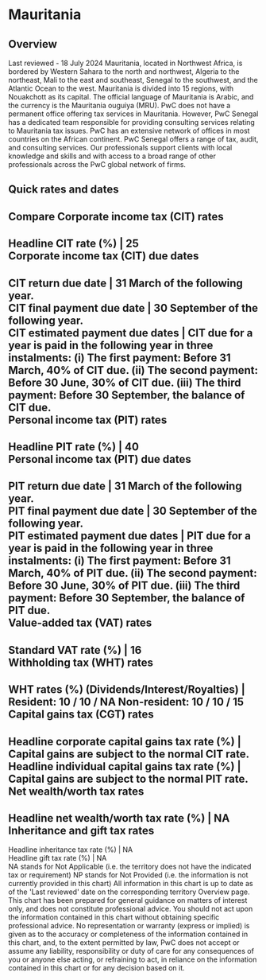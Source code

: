 # Mauritania
## Overview
Last reviewed - 18 July 2024
Mauritania, located in Northwest Africa, is bordered by Western Sahara to the north and northwest, Algeria to the northeast, Mali to the east and southeast, Senegal to the southwest, and the Atlantic Ocean to the west. Mauritania is divided into 15 regions, with Nouakchott as its capital. The official language of Mauritania is Arabic, and the currency is the Mauritania ouguiya (MRU).
PwC does not have a permanent office offering tax services in Mauritania. However, PwC Senegal has a dedicated team responsible for providing consulting services relating to Mauritania tax issues.
PwC has an extensive network of offices in most countries on the African continent. PwC Senegal offers a range of tax, audit, and consulting services. Our professionals support clients with local knowledge and skills and with access to a broad range of other professionals across the PwC global network of firms.
## Quick rates and dates
Compare
Corporate income tax (CIT) rates   
---  
Headline CIT rate (%) |  25  
Corporate income tax (CIT) due dates   
---  
CIT return due date |  31 March of the following year.  
CIT final payment due date |  30 September of the following year.  
CIT estimated payment due dates |  CIT due for a year is paid in the following year in three instalments: (i) The first payment: Before 31 March, 40% of CIT due. (ii) The second payment: Before 30 June, 30% of CIT due. (iii) The third payment: Before 30 September, the balance of CIT due.  
Personal income tax (PIT) rates   
---  
Headline PIT rate (%) |  40  
Personal income tax (PIT) due dates   
---  
PIT return due date |  31 March of the following year.  
PIT final payment due date |  30 September of the following year.  
PIT estimated payment due dates |  PIT due for a year is paid in the following year in three instalments: (i) The first payment: Before 31 March, 40% of PIT due. (ii) The second payment: Before 30 June, 30% of PIT due. (iii) The third payment: Before 30 September, the balance of PIT due.  
Value-added tax (VAT) rates   
---  
Standard VAT rate (%) |  16  
Withholding tax (WHT) rates   
---  
WHT rates (%) (Dividends/Interest/Royalties) |  Resident: 10 / 10 / NA Non-resident: 10 / 10 / 15  
Capital gains tax (CGT) rates   
---  
Headline corporate capital gains tax rate (%) |  Capital gains are subject to the normal CIT rate.  
Headline individual capital gains tax rate (%) |  Capital gains are subject to the normal PIT rate.  
Net wealth/worth tax rates   
---  
Headline net wealth/worth tax rate (%) |  NA  
Inheritance and gift tax rates   
---  
Headline inheritance tax rate (%) |  NA  
Headline gift tax rate (%) |  NA  
NA stands for Not Applicable (i.e. the territory does not have the indicated tax or requirement)
NP stands for Not Provided (i.e. the information is not currently provided in this chart) 
All information in this chart is up to date as of the 'Last reviewed' date on the corresponding territory Overview page. This chart has been prepared for general guidance on matters of interest only, and does not constitute professional advice. You should not act upon the information contained in this chart without obtaining specific professional advice. No representation or warranty (express or implied) is given as to the accuracy or completeness of the information contained in this chart, and, to the extent permitted by law, PwC does not accept or assume any liability, responsibility or duty of care for any consequences of you or anyone else acting, or refraining to act, in reliance on the information contained in this chart or for any decision based on it.

